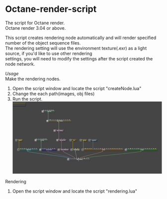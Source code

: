 # Octane-render-script
The script for Octane render.  
Octane render 3.04 or above.  


This script creates rendering node automatically and will render specified number of the object sequence files.   
The rendering setting will use the environment texture(.exr) as a light source, if you'd like to use other rendering   
settings, you will need to modify the settings after the script created the node network.  

*Usage*  
Make the rendering nodes.  
1. Open the script window and locate the script "createNode.lua"  
2. Change the each path(images, obj files)  
3. Run the script.  
![nodeSample](/nodeSample.png)

Rendering  
1. Open the script window and locate the script "rendering.lua"  



